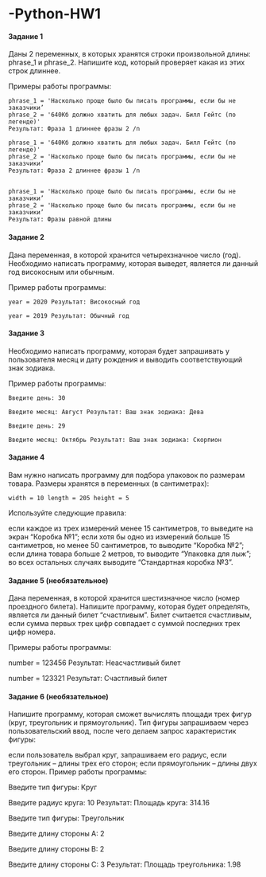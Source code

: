# -Python-HW1
#### Задание 1

Даны 2 переменных, в которых хранятся строки произвольной длины: phrase_1 и phrase_2. Напишите код, который проверяет какая из этих строк длиннее.

Примеры работы программы:

```
phrase_1 = 'Насколько проще было бы писать программы, если бы не заказчики’ 
phrase_2 = '640Кб должно хватить для любых задач. Билл Гейтс (по легенде)'
Результат: Фраза 1 длиннее фразы 2 /n

phrase_1 = '640Кб должно хватить для любых задач. Билл Гейтс (по легенде)' 
phrase_2 = 'Насколько проще было бы писать программы, если бы не заказчики’ 
Результат: Фраза 2 длиннее фразы 1 /n


phrase_1 = 'Насколько проще было бы писать программы, если бы не заказчики’ 
phrase_2 = 'Насколько проще было бы писать программы, если бы не заказчики’
Результат: Фразы равной длины
```

#### Задание 2

Дана переменная, в которой хранится четырехзначное число (год). Необходимо написать программу, которая выведет, является ли данный год високосным или обычным.

Пример работы программы:
```
year = 2020 Результат: Високосный год

year = 2019 Результат: Обычный год
```
#### Задание 3

Необходимо написать программу, которая будет запрашивать у пользователя месяц и дату рождения и выводить соответствующий знак зодиака.

Пример работы программы:
```
Введите день: 30

Введите месяц: Август Результат: Ваш знак зодиака: Дева

Введите день: 29

Введите месяц: Октябрь Результат: Ваш знак зодиака: Скорпион
```
#### Задание 4

Вам нужно написать программу для подбора упаковок по размерам товара. Размеры хранятся в переменных (в сантиметрах):
```
width = 10 length = 205 height = 5 
```
Используйте следующие правила:

если каждое из трех измерений менее 15 сантиметров, то выведите на экран “Коробка №1”; если хотя бы одно из измерений больше 15 сантиметров, но менее 50 сантиметров, то выводите “Коробка №2”; если длина товара больше 2 метров, то выводите “Упаковка для лыж”; во всех остальных случаях выводите “Стандартная коробка №3”.

#### Задание 5 (необязательное)

Дана переменная, в которой хранится шестизначное число (номер проездного билета). Напишите программу, которая будет определять, является ли данный билет “счастливым”. Билет считается счастливым, если сумма первых трех цифр совпадает с суммой последних трех цифр номера.

Примеры работы программы:

number = 123456 Результат: Неасчастливый билет

number = 123321 Результат: Счастливый билет

#### Задание 6 (необязательное)

Напишите программу, которая сможет вычислять площади трех фигур (круг, треугольник и прямоугольник). Тип фигуры запрашиваем через пользовательский ввод, после чего делаем запрос характеристик фигуры:

если пользователь выбрал круг, запрашиваем его радиус, если треугольник – длины трех его сторон; если прямоугольник – длины двух его сторон. Пример работы программы:

Введите тип фигуры: Круг

Введите радиус круга: 10 Результат: Площадь круга: 314.16

Введите тип фигуры: Треугольник

Введите длину стороны A: 2

Введите длину стороны B: 2

Введите длину стороны C: 3 Результат: Площадь треугольника: 1.98
